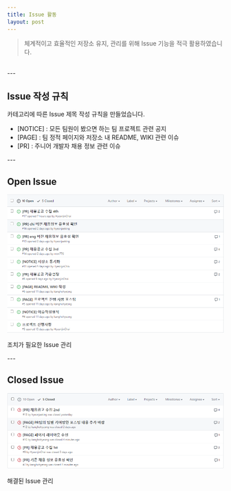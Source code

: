 ```yaml
---
title: Issue 활동
layout: post
---
```


<blockquote>체계적이고 효율적인 저장소 유지, 관리를 위해 Issue 기능을 적극 활용하였습니다.</blockquote><br>
---
<h2>Issue 작성 규칙</h2>
<p>카테고리에 따른 Issue 제목 작성 규칙을 만들었습니다.<br>
<ul>
<li>[NOTICE] : 모든 팀원이 봤으면 하는 팀 프로젝트 관련 공지</li>
<li>[PAGE] : 팀 정적 페이지와 저장소 내 README, WIKI 관련 이슈</li>
<li>[PR] : 주니어 개발자 채용 정보 관련 이슈</li>
</ul>
</p>
---
<h2>Open Issue</h2>
<img src="assets/images/issueopen.png">
<p>조치가 필요한 Issue 관리</p>
---
<h2>Closed Issue</h2>
<img src="assets/images/issueclose.png">
<p>해결된 Issue 관리</p>
